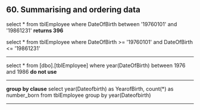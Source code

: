 ## 60. Summarising and ordering data
select * from tblEmployee
where DateOfBirth between '19760101' and '19861231'
**returns 396**

select * from tblEmployee
where DateOfBirth >= '19760101' and DateOfBirth <= '19861231'

---
select * from [dbo].[tblEmployee]
where year(DateOfBirth) between 1976 and 1986
**do not use**

---
**group by clause**
select year(Dateofbirth) as YearofBirth, count(*) as number_born
from tblEmployee
group by year(Dateofbirth)

---
